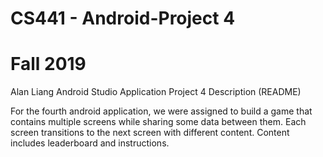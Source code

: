 # CS441 - Android-Project 4
# Fall 2019 

Alan Liang
Android Studio Application 
Project 4 Description (README)

For the fourth android application, we were assigned to build a game that contains multiple screens while sharing some data between them. Each screen transitions to the next screen with different content. Content includes leaderboard and instructions.
